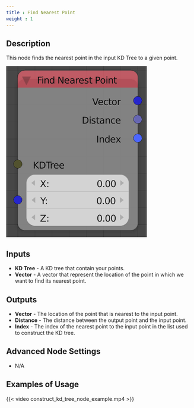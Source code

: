 ```yaml
---
title : Find Nearest Point
weight : 1
---
```


## Description

This node finds the nearest point in the input KD Tree to a given point.

![image](find_nearest_point_node.png)

## Inputs

- **KD Tree** - A KD tree that contain your points.
- **Vector** - A vector that represent the location of the point in
    which we want to find its nearest point.

## Outputs

- **Vector** - The location of the point that is nearest to the input
    point.
- **Distance** - The distance between the output point and the input
    point.
- **Index** - The index of the nearest point to the input point in the
    list used to construct the KD tree.

## Advanced Node Settings

- N/A

## Examples of Usage

{{< video construct_kd_tree_node_example.mp4 >}}
